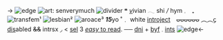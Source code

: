 -> ![edge](https://cdn.discordapp.com/attachments/1064597015503315054/1108079448395350026/Untitled2220_20230516181154.png)
![art: senverymuch](https://media.discordapp.net/attachments/1041941203425427549/1147329771722784848/Untitled1785_20230901203841.png)
![divider](https://media.discordapp.net/attachments/1041941203425427549/1147589375987818646/Untitled1786_20230901203750.PNG)
❝ [*v*](https://pronouns.cc/tdu)ivian 𓂃 shi */* hym 𓈒　₊ ![transfem](https://media.discordapp.net/attachments/1041941203425427549/1147332717814493205/Untitled1787_20230901205025.png)¹ ![lesbian](https://media.discordapp.net/attachments/1041941203425427549/1147332717558628423/Untitled1787_20230901205021.png)² ![aroace](https://media.discordapp.net/attachments/1041941203425427549/1147332718045171802/Untitled1787_20230901205029.png)³
***15***yo ˚﹒ white [introject](fictroj)　~~ᴗᴗᴗᴗᴗᴗ~~ 
︵︵᧔  [dis](sysoomf)abled ~~&&~~ intrsx  ◞ < [sel](noIi) 3
[*easy* to read](blep). ── [dni](kyuorby) + [byf](kyuorby) 𓈒  [ints](cashdummy) 
![edge](https://cdn.discordapp.com/attachments/1064597015503315054/1108079448856727632/Untitled2220_20230516181150.png )<-